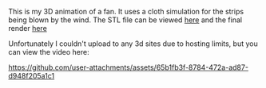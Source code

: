 This is my 3D animation of a fan. It uses a cloth simulation for the strips being blown by the wind. The STL file can be viewed [here](https://github.com/M0HID/fan/blob/main/fan.stl) and the final render [here](https://github.com/M0HID/fan/blob/main/output.mp4)

Unfortunately I couldn't upload to any 3d sites due to hosting limits, but you can view the video here:


https://github.com/user-attachments/assets/65b1fb3f-8784-472a-ad87-d948f205a1c1

